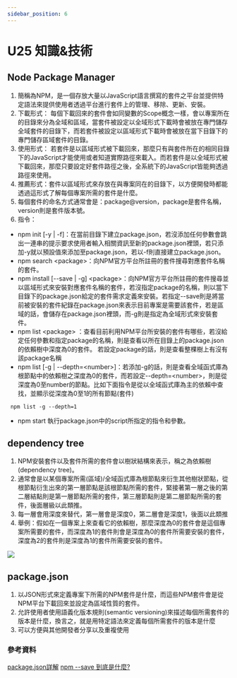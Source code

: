 ```yaml
---
sidebar_position: 6
---
```


# U25 知識&技術

## Node Package Manager 
1. 簡稱為NPM，是一個存放大量以JavaScript語言撰寫的套件之平台並提供特定語法來提供使用者透過平台進行套件上的管理、移除、更新、安裝。
2. 下載形式： 每個下載回來的套件會如同變數的Scope概念一樣，會以專案所在的目錄來分為全域和區域，當套件被設定以全域形式下載時會被放在專門儲存全域套件的目錄下，而若套件被設定以區域形式下載時會被放在當下目錄下的專門儲存區域套件的目錄。
3. 使用形式： 若套件是以區域形式被下載回來，那麼只有與套件所在的相同目錄下的JavaScript才能使用或者知道實際路徑來載入。而若套件是以全域形式被下載回來，那麼只要設定好套件路徑之後，全系統下的JavaScript皆能夠透過路徑來使用。
4. 推薦形式：套件以區域形式來存放在與專案同在的目錄下，以方便開發時都能透過這形式了解每個專案所需的套件是什麼。
5. 每個套件的命名方式通常會是：package@version，package是套件名稱，version則是套件版本號。
6. 指令：
 - npm init [-y | -f]：在當前目錄下建立package.json，若沒添加任何參數會跳出一連串的提示要求使用者輸入相關資訊至新的package.json裡頭，若只添加-y就以預設值來添加至package.json，若以-f則直接建立package.json。
 - npm search &lt;package&gt;：向NPM官方平台所註冊的套件搜尋對應套件名稱的套件。
 - npm install [--save | -g] &lt;package&gt;：向NPM官方平台所註冊的套件搜尋並以區域形式來安裝對應套件名稱的套件，若沒指定package的名稱，則以當下目錄下的package.json給定的套件需求定義來安裝。若指定--save則是將當前被安裝的套件紀錄在package.json來表示目前專案是需要該套件，若是區域的話，會儲存在package.json裡頭，而-g則是指定為全域形式來安裝套件。
 - npm list &lt;package&gt; ：查看目前利用NPM平台所安裝的套件有哪些，若沒給定任何參數和指定package的名稱，則是查看以所在目錄上的package.json的依賴樹中深度為0的套件。 若設定package的話，則是查看整棵樹上有沒有該package名稱
 - npm list [-g | --depth=&lt;number&gt;]：若添加-g的話，則是查看全域函式庫為根節點中的依賴樹之深度為0的套件，而若設定--depth=&lt;number&gt;，則是從深度為0至number的節點。比如下面指令是從以全域函式庫為主的依賴中查找，並顯示從深度為0至1的所有節點(套件)

 ```
  npm list -g --depth=1
 ```
 - npm start 執行package.json中的script所指定的指令和參數。

## dependency tree
1. NPM安裝套件以及套件所需的套件會以樹狀結構來表示，稱之為依賴樹(dependency tree)。
2. 通常會是以某個專案所需(區域)/全域函式庫為根節點來衍生其他樹狀節點，從根節點衍生出來的第一層節點是該根節點所需的套件，緊接著第一層之後的第二層結點則是第一層節點所需的套件，第三層節點則是第二層節點所需的套件，後面層級以此類推。
3. 每一層會用深度來替代，第一層會是深度0，第二層會是深度1，後面以此類推
4. 舉例：假如在一個專案上來查看它的依賴樹，那麼深度為0的套件會是這個專案所需要的套件，而深度為1的套件則會是深度為0的套件所需要安裝的套件，深度為2的套件則是深度為1的套件所需要安裝的套件。

![](https://res.cloudinary.com/dqfxgtyoi/image/upload/v1634399617/blog/NPM/anExampleOfDependencyTree_x8xfjn.png)


## package.json
1. 以JSON形式來定義專案下所需的NPM套件是什麼，而這些NPM套件會是從NPM平台下載回來並設定為區域性質的套件。
2. 允許使用者使用語義化版本規則(semantic versioning)來描述每個所需套件的版本是什麼，換言之，就是用特定語法來定義每個所需套件的版本是什麼
3. 可以方便與其他開發者分享以及重複使用




### 參考資料
[package.json詳解](https://iter01.com/467432.html)
[npm --save 到底是什麼?](https://medium.com/itsems-frontend/nodejs-npm-dependencies-devdependencies-8934f641c8ef)